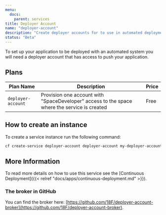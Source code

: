 ```yaml
---
menu:
  docs:
    parent: services
title: Deployer Account
name: "deployer-account"
description: "Create deployer accounts for to use in automated deployment systems"
status: "Beta"
---
```


To set up your application to be deployed with an automated system you will need a deployer account that has access to push your application.

## Plans

Plan Name | Description | Price
--------- | ----------- | -----
`deployer-account` | Provision one account with "SpaceDeveloper" access to the space where the service is created | Free

## How to create an instance

To create a service instance run the following command:

```bash
cf create-service deployer-account deployer-account my-deployer-account
```

## More Information

To read more details on how to use this service see the [Continuous Deployment]({{< relref "docs/apps/continuous-deployment.md" >}}).


### The broker in GitHub

You can find the broker here: [https://github.com/18F/deployer-account-broker](https://github.com/18F/deployer-account-broker).
